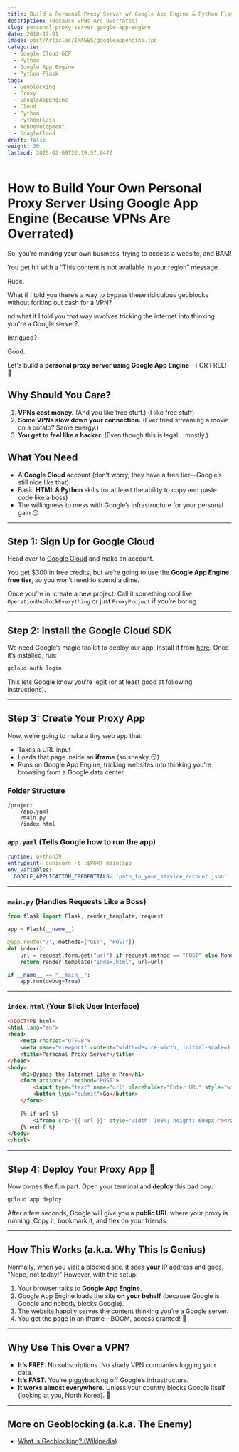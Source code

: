 ```yaml
---
title: Build a Personal Proxy Server w/ Google App Engine & Python Flask
description: (Because VPNs Are Overrated)
slug: personal-proxy-server-google-app-engine
date: 2010-12-01
image: post/Articles/IMAGES/googleappengine.jpg
categories:
  - Google Cloud-GCP
  - Python
  - Google App Engine
  - Python-Flask
tags:
  - Geoblocking
  - Proxy
  - GoogleAppEngine
  - Cloud
  - Python
  - PythonFlask
  - WebDevelopment
  - GoogleCloud
draft: false
weight: 30
lastmod: 2025-02-09T22:19:57.047Z
---
```

# How to Build Your Own Personal Proxy Server Using Google App Engine (Because VPNs Are Overrated)

So, you’re minding your own business, trying to access a website, and BAM!

You get hit with a “This content is not available in your region” message.

Rude.

What if I told you there’s a way to bypass these ridiculous geoblocks without forking out cash for a VPN?

nd what if I told you that way involves tricking the internet into thinking you're a Google server?

Intrigued?

Good.

Let's build a **personal proxy server using Google App Engine**—FOR FREE! 🚀

## Why Should You Care?

1. **VPNs cost money.** (And you like free stuff.) (I like free stuff)
2. **Some VPNs slow down your connection.** (Ever tried streaming a movie on a potato? Same energy.)
3. **You get to feel like a hacker.** (Even though this is legal... mostly.)

## What You Need

* A **Google Cloud** account (don’t worry, they have a free tier—Google’s still nice like that)
* Basic **HTML & Python** skills (or at least the ability to copy and paste code like a boss)
* The willingness to mess with Google’s infrastructure for your personal gain 😏

***

## Step 1: Sign Up for Google Cloud

Head over to [Google Cloud](https://cloud.google.com/) and make an account.

You get \$300 in free credits, but we’re going to use the **Google App Engine free tier**, so you won’t need to spend a dime.

Once you’re in, create a new project. Call it something cool like `OperationUnblockEverything` or just `ProxyProject` if you’re boring.

***

## Step 2: Install the Google Cloud SDK

We need Google’s magic toolkit to deploy our app. Install it from [here](https://cloud.google.com/sdk). Once it’s installed, run:

```bash
gcloud auth login
```

This lets Google know you’re legit (or at least good at following instructions).

***

## Step 3: Create Your Proxy App

Now, we’re going to make a tiny web app that:

* Takes a URL input
* Loads that page inside an **iframe** (so sneaky 😏)
* Runs on Google App Engine, tricking websites into thinking you’re browsing from a Google data center

### Folder Structure

```plaintext
/project
    /app.yaml
    /main.py
    /index.html
```

### `app.yaml` (Tells Google how to run the app)

```yaml
runtime: python39
entrypoint: gunicorn -b :$PORT main:app
env_variables:
  GOOGLE_APPLICATION_CREDENTIALS: 'path_to_your_service_account.json'
```

***

### `main.py` (Handles Requests Like a Boss)

```python
from flask import Flask, render_template, request

app = Flask(__name__)

@app.route("/", methods=["GET", "POST"])
def index():
    url = request.form.get("url") if request.method == "POST" else None
    return render_template("index.html", url=url)

if __name__ == "__main__":
    app.run(debug=True)
```

***

### `index.html` (Your Slick User Interface)

```html
<!DOCTYPE html>
<html lang="en">
<head>
    <meta charset="UTF-8">
    <meta name="viewport" content="width=device-width, initial-scale=1.0">
    <title>Personal Proxy Server</title>
</head>
<body>
    <h1>Bypass the Internet Like a Pro</h1>
    <form action="/" method="POST">
        <input type="text" name="url" placeholder="Enter URL" style="width: 300px;">
        <button type="submit">Go</button>
    </form>
    
    {% if url %}
        <iframe src="{{ url }}" style="width: 100%; height: 600px;"></iframe>
    {% endif %}
</body>
</html>
```

***

## Step 4: Deploy Your Proxy App 🚀

Now comes the fun part. Open your terminal and **deploy** this bad boy:

```bash
gcloud app deploy
```

After a few seconds, Google will give you a **public URL** where your proxy is running. Copy it, bookmark it, and flex on your friends.

***

## How This Works (a.k.a. Why This Is Genius)

Normally, when you visit a blocked site, it sees **your** IP address and goes, "Nope, not today!" However, with this setup:

1. Your browser talks to **Google App Engine**.
2. Google App Engine loads the site **on your behalf** (because Google is Google and nobody blocks Google).
3. The website happily serves the content thinking you’re a Google server.
4. You get the page in an iframe—BOOM, access granted! 🚀

***

## Why Use This Over a VPN?

* **It’s FREE.** No subscriptions. No shady VPN companies logging your data.
* **It’s FAST.** You’re piggybacking off Google’s infrastructure.
* **It works almost everywhere.** Unless your country blocks Google itself (looking at you, North Korea). 😬

***

## More on Geoblocking (a.k.a. The Enemy)

* [What is Geoblocking? (Wikipedia)](https://en.wikipedia.org/wiki/Geo-blocking)

<!-- 
- [How to Bypass Geoblocking - ExpressVPN](https://www.expressvpn.com/blog/how-to-bypass-geoblocking/)
- [Geoblocking Explained - Tom’s Guide](https://www.tomsguide.com/news/how-to-bypass-geoblocking)
- [How Do You Avoid Geoblocking? - Forbes](https://www.forbes.com/sites/quora/2020/07/14/how-do-you-avoid-geoblocking/)
-->

<!-- 
---

## Final Thoughts

Congratulations, you just built a **free, fast, and legal VPN alternative** using Google’s own tools! 🎉 Now, go forth and access the internet **without restrictions** (responsibly, of course). And if anyone asks how you did it, just tell them you’re a “self-taught cybersecurity expert” and watch their respect for you increase tenfold. 😎

Happy browsing! 🚀


-->
